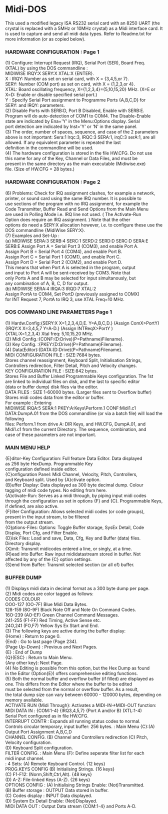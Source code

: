 # Midi-DOS
This used a modified legacy ISA RS232 serial card with an 8250 UART (the crystal is replaced with a 5MHz or 10MHz crystal) as a Midi interface card. It is used to capture and send all midi data types. Refer to Readme.txt for more information (or as copied below).

  ### HARDWARE CONFIGURATION : Page 1                                          
  (1) Configure: Interrupt Request (IRQ), Serial Port (SER), Board Freq.   
      (XTAL) by using the DOS commandline :                                
      MIDIWISE IRQY:X SERY:X XTAL:X {ENTER}.                               
      X : IRQY: Number as set on serial card, with X = {3,4,5,or 7}.       
          SERY: Number (COM port) as set on card, with X = {1,2,3,or 4}.   
          XTAL: Board oscillating frequency, X={1,2,3,4}={5,10,15,20} MHz. 
          (X=E or X=D: Enable or disable specified serial port.)           
      Y : Specify Serial Port assignment to Programme Ports {A,B,C,D} for  
          SERY: and IRQY: parameters.                                      
  (2) Disable Ports with SERB:D, Port B Disabled, Enable with SERB:E.      
      Program will do auto-detection of COM1 to COM4. The Disable-Enable   
      state are indicated by Ena='Y' in the Menu:Options display. Serial   
      port detection are indicated by Inst='Y' or 'N' in the same panel.   
  (3) The order, number of spaces, sequence, and case of the 2 parameters  
      above is not important: Sera:1 Irqc:3, IRQC:3 SERA:1, irqC:3 serA:1, 
      are all allowed. If any equivalent parameter is repeated the last    
      definition in the commandline will be used.                          
  (4) The hardware configuration is stored in the file HW.CFG. Do not use  
      this name for any of the Key, Channel or Data Files, and must be     
      present in the same directory as the main executable (Midiwise.exe)  
      file. (Size of HW.CFG = 28 bytes.)                                   
                                                                           
  ### HARDWARE CONFIGURATION : Page 2                                          
  (6) Problems: Check for IRQ assignment clashes, for example a network,   
      printer, or sound card using the same IRQ number. It is possible to  
      use sections of the program with no IRQ assignment, for example the  
      Code Transmitter, Buffer Read and Send Options from the Main Menu    
      are used in Polling Mode i.e. IRQ line not used. ( The Activate-Run  
      Option does require an IRQ assignment. ) Note that the other         
      options do need a SERY:X allocation however, i.e. to configure these 
      use the DOS commandline {MidiWise SERY:X}.                           
  (7) Examples and Set-Up :                                                
      (a) MIDIWISE SERA:3 SERB:4 SERC:1 SERD:2 SERD:D SERC:D SERA:E SERB:E 
          Assign Port A = Serial Port 3 (COM3), and enable Port A.         
          Assign Port B = Serial Port 4 (COM4), and enable Port B.         
          Assign Port C = Serial Port 1 (COM1), and enable Port C.         
          Assign Port D = Serial Port 2 (COM2), and enable Port D.         
          This means that when Port A is selected in the program, output   
          and input to Port A will be sent-received by COM3. Note that     
          only Ports A and B may be selected for input simultanously, but  
          any combination of A, B, C, D for output.                        
      (b) MIDIWISE SERA:4 IRQA:3 IRQD:7 XTAL:2                             
          Assign PortA to COM4, Set PortD (previously assigned to COMX)    
          for INT Request 7, PortA to IRQ 3, use XTAL Freq=10 MHz.         
                                                                           
  ### DOS COMMAND LINE PARAMETERS  Page 1                                      
  (1) Hardw.Config:{SERY:X X=1,2,3,4,D,E. Y=A,B,C,D.} (Assign ComX>PortY)  
                   {IRQY:X X=3,4,5,7 Y=A-D.} (Assign INTReqX>PortY )       
                   {XTAL:X=1,2,3,4} Xtal freq: 5,10,15,20 MHz.             
  (2) Midi Config.:{CONF:(D:Drive)(P=Pathname)Filename}.                   
  (3) Key Config. :{PKEY:(D:Drive)(P=Pathname)Filename}.                   
  (4) Data(Editor):{DATA:(D:Drive)(P=Pathname)Filename}.                   
  MIDI CONFIGURATION FILE : SIZE:7684 bytes.                               
  Stores channel reassignment, Keyboard Split, Initialisation Strings,     
  Controllers redirection, Filter Detail, Pitch and Velocity changes.      
  KEY CONFIGURATION FILE  : SIZE:842 bytes.                                
  Stores File and Buffer Linked Programmable Keys configuration. The 1st   
  are linked to individual files on disk, and the last to specific editor  
  (data or buffer dump) disk files via the editor.                         
  DATA FILES : SIZE 1-60000  bytes. (Larger files sent to Overflow buffer) 
  Stores midi codes data from the editor or buffer.                        
  For example : Entering                                                   
  MIDIWISE IRQA:5 SERA:1 PKEY:A:Keys\Perform.1 CONF:Midi1.c1 DATA:DumpA.01 
  from the DOS commandline (or via a batch file) will load the following   
  files: Perform.1 from drive A: DIR Keys, and HW.CFG, DumpA.01, and       
  Midi1.c1 from the current Directory. The sequence, combination, and      
  case of these parameters are not important.                              
                                                                           
  ### MAIN MENU HELP                                                           
  {E}ditor-Key Configuration: Full feature Data Editor. Data displayed     
                              as 256 byte HexDump. Programmable Key        
                              configuration defined inside editor.         
  {C}onfiguration Panel: Midi Channel, Velocity, Pitch, Controllers,       
                         and Keyboard split. Used by {A}ctivate option.    
  {B}uffer Display: Data displayed as 300 byte decimal dump. Colour        
                    tagging of midi code types. No editing from here.      
  {A}ctivate-Run: Serves as a midi through, by piping input midi codes     
                  through the configuration as set in options {F} and {C}. 
                  Programmable Keys, if defined, are also active.          
  {F}ilter Configuration: Allows selected midi codes (or code groups),     
                          present in the input stream, to be filtered      
                          from the output stream.                          
  {O}ptions-Files: Options: Toggle Buffer storage, SysEx Detail, Code      
                            Display, Port Cfg, and Filter Enable.          
  {D}isk Files: Load and save, Data, Cfg, Key and Buffer (data) files.     
                Directory display.                                         
  {X}mit: Transmit midicodes entered a line, or singly, at a time.         
  {R}ead into Buffer: Raw input mididatastream stored in buffer. Not       
                      affected by any of the {C} option settings.          
  {S}end from Buffer: Transmit selected section (or all of) buffer.        
                                                                           
  ### BUFFER DUMP                                                              
  (1) Displays midi data in decimal format as a 300 byte dump per page.    
  (2) Midi codes are color tagged as follows:                              
      CODES            COLOUR                                              
      OOO-127 (OO-7F)  Blue    Midi Data Bytes.                            
      128-159 (8O-9F)  Black   Note Off and Note On Command Codes.         
      16O-239 (AO-EF)  Green   Channel Command Messages.                   
      241-255 (F1-FF)  Red     Timing, Active Sense etc.                   
      24O,241 (FO,F7)  Yellow  Sys Ex Start and End.                       
  (3) The following keys are active during the buffer display:             
      {Home}         : Return to page 0.                                   
      {End}          : Go to last page (Page 234).                         
      {Page Up-Down} : Previous and Next Pages.                            
      {E}            : End of Dump                                         
      {Q}{ESC}       : Return to Main Menu.                                
      {Any other key}: Next Page.                                          
  (4) No Editing is possible from this option, but the Hex Dump as found   
      in the Editor (Option{E}) offers comprehensive editing functions.    
  (5) Both the normal buffer and overflow buffer (if filled) are displayed 
      as one. This differs from the Editor where the buffer to be edited   
      must be selected from the normal or overflow buffer. As a result,    
      the total dump size can vary between 60000 - 120000 bytes, depending 
      on memory available.                                                 
   ACTIVATE RUN {Midi Through}: Activates a MIDI-IN->MIDI-OUT function:                                                                         
    MIDI DATA IN   : {COM:1-4} {IRQ3,4,5,7} {Port A and/or B} (XTL:1-4)    
                   Serial Port configured as in file HW.CFG.                                                                        
   INTERRUPT CONTR : Expands all running status codes to normal.           
                   Controls circular temporary, input buffer: 256 bytes. 
                : Main Menu {C}:(A) Output Port Assignment A,B,C,D      
   CHANNEL CONFIG.                 (B) Channel and Controllers redirection 
                                 (C) Pitch, Velocity configuration.      
                                (D) Keyboard Split configuration.       
   FILTER CONFIG.  : Main Menu {F}: Define seperate filter list for each   
                                  midi input channel.                    
                : 4 Sets: (A) Remote Keyboard Control.       {12 keys}  
  PROG.KEYS CONFIG           (B) Initialising Strings.          {16 keys}  
                           (C) F1-F12: (Norm,Shift,Ctrl,Alt). {48 keys}  
                          (D) A-Z: File-linked Keys (A-Z).   {26 keys}  
   OPTIONS CONFIG  : (A) Initialising Strings Enable: (Not)Transmitted.    
                   (B) Buffer storage : OUTPUT Data stored in buffer.    
                     (C) Codes display  : INPUT Data displayed.            
                  (D) System Ex Detail Enable: (Not)Displayed.          
   MIDI DATA OUT   : Output Data stream {COM:1-4} and Ports A-D.           
                      
